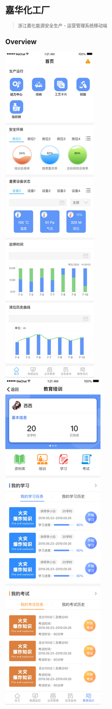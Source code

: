 # 嘉华化工厂
> 浙江嘉化能源安全生产 - 运营管理系统移动端

## Overview
![首页](./overview/Index.png)
![教育培训](./overview/Education.png)